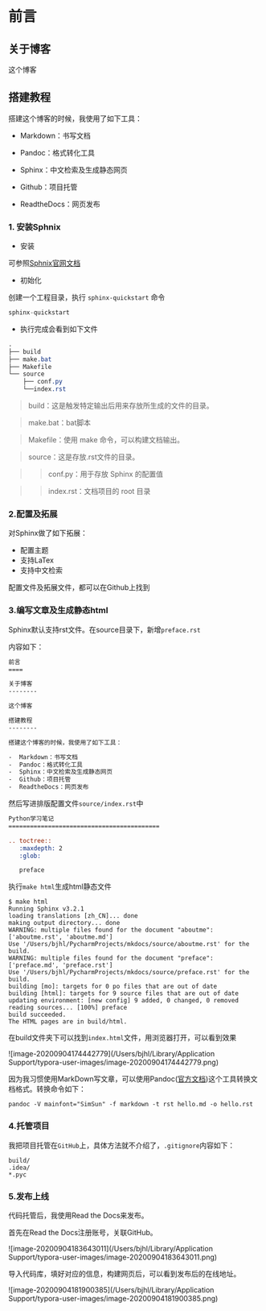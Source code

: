 # 前言



## 关于博客

这个博客



## 搭建教程

搭建这个博客的时候，我使用了如下工具：

- Markdown：书写文档

- Pandoc：格式转化工具
- Sphinx：中文检索及生成静态网页
- Github：项目托管
- ReadtheDocs：网页发布



### 1. 安装Sphnix

- 安装

可参照[Sphnix官网文档](https://www.sphinx-doc.org/en/master/index.html)



- 初始化

创建一个工程目录，执行 `sphinx-quickstart` 命令

```python
sphinx-quickstart
```



- 执行完成会看到如下文件

```css
.
├── build
├── make.bat
├── Makefile
└── source
    ├── conf.py
    └──index.rst
```

> build：这是触发特定输出后用来存放所生成的文件的目录。

> make.bat：bat脚本

> Makefile：使用 make 命令，可以构建文档输出。

> source：这是存放.rst文件的目录。

> > conf.py：用于存放 Sphinx 的配置值

> > index.rst：文档项目的 root 目录



### 2.配置及拓展

对Sphinx做了如下拓展：

- 配置主题
- 支持LaTex
- 支持中文检索

配置文件及拓展文件，都可以在Github上找到



### 3.编写文章及生成静态html

Sphinx默认支持rst文件。在source目录下，新增`preface.rst`

内容如下：

```rst
前言
====

关于博客
--------

这个博客

搭建教程
--------

搭建这个博客的时候，我使用了如下工具：

-  Markdown：书写文档
-  Pandoc：格式转化工具
-  Sphinx：中文检索及生成静态网页
-  Github：项目托管
-  ReadtheDocs：网页发布
```

然后写进排版配置文件`source/index.rst`中

```rst
Python学习笔记
==========================================

.. toctree::
   :maxdepth: 2
   :glob:

   preface
```

执行`make html`生成html静态文件

```
$ make html
Running Sphinx v3.2.1
loading translations [zh_CN]... done
making output directory... done
WARNING: multiple files found for the document "aboutme": ['aboutme.rst', 'aboutme.md']
Use '/Users/bjhl/PycharmProjects/mkdocs/source/aboutme.rst' for the build.
WARNING: multiple files found for the document "preface": ['preface.md', 'preface.rst']
Use '/Users/bjhl/PycharmProjects/mkdocs/source/preface.rst' for the build.
building [mo]: targets for 0 po files that are out of date
building [html]: targets for 9 source files that are out of date
updating environment: [new config] 9 added, 0 changed, 0 removed
reading sources... [100%] preface 
build succeeded.
The HTML pages are in build/html.
```

在build文件夹下可以找到`index.html`文件，用浏览器打开，可以看到效果

![image-20200904174442779](/Users/bjhl/Library/Application Support/typora-user-images/image-20200904174442779.png)

因为我习惯使用MarkDown写文章，可以使用Pandoc([官方文档](https://pandoc.org/installing.html))这个工具转换文档格式。转换命令如下：

```
pandoc -V mainfont="SimSun" -f markdown -t rst hello.md -o hello.rst
```



### 4.托管项目

我把项目托管在`GitHub`上，具体方法就不介绍了，`.gitignore`内容如下：

```
build/
.idea/
*.pyc
```



### 5.发布上线

代码托管后，我使用Read the Docs来发布。

首先在Read the Docs注册账号，关联GitHub。

![image-20200904183643011](/Users/bjhl/Library/Application Support/typora-user-images/image-20200904183643011.png)

导入代码库，填好对应的信息，构建网页后，可以看到发布后的在线地址。



![image-20200904181900385](/Users/bjhl/Library/Application Support/typora-user-images/image-20200904181900385.png)

